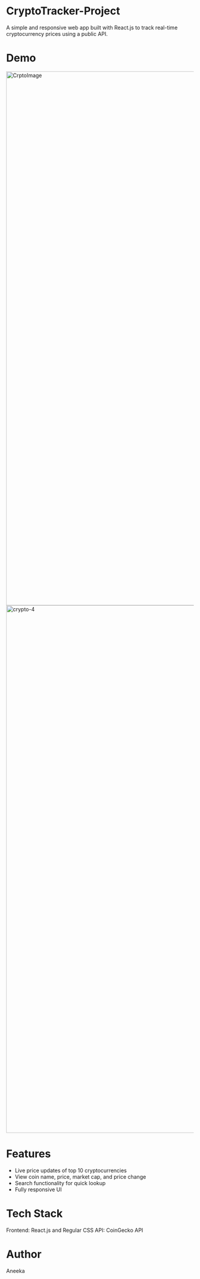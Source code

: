 # CryptoTracker-Project
A simple and responsive web app built with React.js to track real-time cryptocurrency prices using a public API.

# Demo
<img width="1430" alt="CrptoImage" src="https://github.com/user-attachments/assets/610d5d86-152d-47ea-aa76-ea4b03760a74" />
<img width="1413" alt="crypto-4" src="https://github.com/user-attachments/assets/c201eec6-5f45-4b26-9e09-f8898cafd0ee" />

# Features
- Live price updates of top 10 cryptocurrencies
- View coin name, price, market cap, and price change
- Search functionality for quick lookup
- Fully responsive UI

# Tech Stack
Frontend: React.js and Regular CSS
API: CoinGecko API 

# Author
Aneeka
